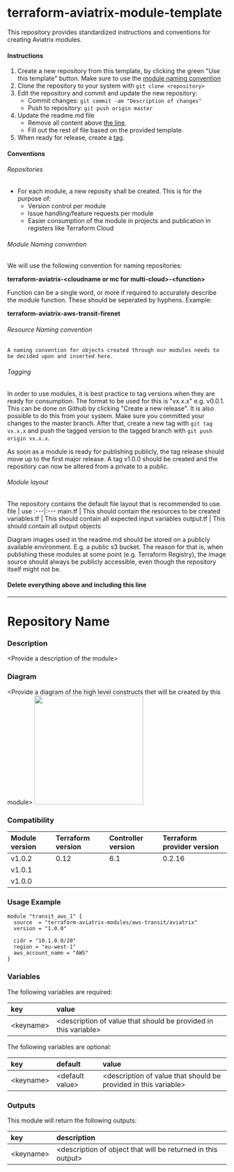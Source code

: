 # terraform-aviatrix-module-template

This repository provides standardized instructions and conventions for creating Aviatrix modules.

#### Instructions
1. Create a new repository from this template, by clicking the green "Use this template" button. Make sure to use the [module naming convention](#module-naming-convention)
2. Clone the repository to your system with ```git clone <repository>```
5. Edit the repository and commit and update the new repository:
    - Commit changes: ```git commit -am "Description of changes"```
    - Push to repository: ```git push origin master```
6. Update the readme.md file
    - Remove all content above [the line](#delete-everything-above-and-including-this-line).
    - Fill out the rest of file based on the provided template.
7. When ready for release, create a [tag](#tagging).

#### Conventions

###### Repositories
- For each module, a new reposity shall be created. This is for the purpose of:
    - Version control per module
    - Issue handling/feature requests per module
    - Easier consumption of the module in projects and publication in registers like Terraform Cloud

###### Module Naming convention
We will use the following convention for naming repositories:

**terraform-aviatrix-\<cloudname or mc for multi-cloud>-\<function>**

Function can be a single word, or more if required to accurately describe the module function. These should be seperated by hyphens. Example:

**terraform-aviatrix-aws-transit-firenet**

###### Resource Naming convention
```A naming convention for objects created through our modules needs to be decided upon and inserted here.```

###### Tagging
In order to use modules, it is best practice to tag versions when they are ready for consumption. The format to be used for this is "vx.x.x" e.g. v0.0.1. This can be done on Github by clicking "Create a new release". It is also possible to do this from your system. Make sure you committed your changes to the master branch. After that, create a new tag with ```git tag vx.x.x``` and push the tagged version to the tagged branch with ```git push origin vx.x.x```.

As soon as a module is ready for publishing publicly, the tag release should move up to the first major release. A tag v1.0.0 should be created and the repository can now be altered from a private to a public.

###### Module layout
The repository contains the default file layout that is recommended to use.
file | use
:---|:---
main.tf | This should contain the resources to be created
variables.tf | This should contain all expected input variables
output.tf | This should contain all output objects

Diagram images used in the readme.md should be stored on a publicly available environment. E.g. a public s3 bucket. The reason for that is, when publishing these modules at some point (e.g. Terraform Registry), the image source should always be publicly accessible, even though the repository itself might not be.


#### Delete everything above and including this line
***

# Repository Name

### Description
\<Provide a description of the module>

### Diagram
\<Provide a diagram of the high level constructs thet will be created by this module>
<img src="<IMG URL>"  height="250">

### Compatibility
Module version | Terraform version | Controller version | Terraform provider version
:--- | :--- | :--- | :---
v1.0.2 | 0.12 | 6.1 | 0.2.16
v1.0.1 | | |
v1.0.0 | | |

### Usage Example
```hcl
module "transit_aws_1" {
  source  = "terraform-aviatrix-modules/aws-transit/aviatrix"
  version = "1.0.0"

  cidr = "10.1.0.0/20"
  region = "eu-west-1"
  aws_account_name = "AWS"
}
```

### Variables
The following variables are required:

key | value
:--- | :---
\<keyname> | \<description of value that should be provided in this variable>

The following variables are optional:

key | default | value 
:---|:---|:---
\<keyname> | \<default value> | \<description of value that should be provided in this variable>

### Outputs
This module will return the following outputs:

key | description
:---|:---
\<keyname> | \<description of object that will be returned in this output>
